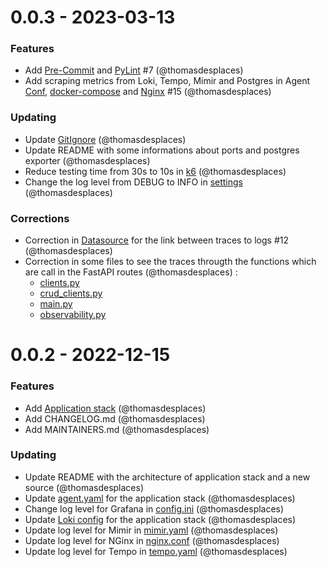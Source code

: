 0.0.3 - 2023-03-13
===================

### Features
- Add [Pre-Commit](./.pre-commit-config.yaml) and [PyLint](.pylinrc) #7 (@thomasdesplaces)
- Add scraping metrics from Loki, Tempo, Mimir and Postgres in Agent [Conf](./agent/agent.yaml), [docker-compose](docker-compose.yaml) and [Nginx](./nginx/nginx.conf) #15 (@thomasdesplaces)

### Updating
- Update [GitIgnore](./.gitignore) (@thomasdesplaces)
- Update README with some informations about ports and postgres exporter (@thomasdesplaces)
- Reduce testing time from 30s to 10s in [k6](./generate_data_application/load_tests/script.js) (@thomasdesplaces)
- Change the log level from DEBUG to INFO in [settings](./generate_data_application/backend/app/settings.py) (@thomasdesplaces)

### Corrections
- Correction in [Datasource](./grafana/datasource.yaml) for the link between traces to logs #12 (@thomasdesplaces)
- Correction in some files to see the traces througth the functions which are call in the FastAPI routes (@thomasdesplaces) :
    - [clients.py](./generate_data_application/backend/app/clients.py)
    - [crud_clients.py](./generate_data_application/backend/app/crud_clients.py)
    - [main.py](./generate_data_application/backend/app/main.py)
    - [observability.py](./generate_data_application/backend/app/observability.py)

0.0.2 - 2022-12-15
===================

### Features
- Add [Application stack](./generate_data_application/) (@thomasdesplaces)
- Add CHANGELOG.md (@thomasdesplaces)
- Add MAINTAINERS.md (@thomasdesplaces)

### Updating
- Update README with the architecture of application stack and a new source (@thomasdesplaces)
- Update [agent.yaml](./agent/agent.yaml) for the application stack (@thomasdesplaces)
- Change log level for Grafana in [config.ini](./grafana/config.ini) (@thomasdesplaces)
- Update [Loki config](./loki/loki-config.yaml) for the application stack (@thomasdesplaces)
- Update log level for Mimir in [mimir.yaml](./mimir/mimir.yaml) (@thomasdesplaces)
- Update log level for NGinx in [nginx.conf](./nginx/nginx.conf) (@thomasdesplaces)
- Update log level for Tempo in [tempo.yaml](./tempo/tempo.yaml) (@thomasdesplaces)

